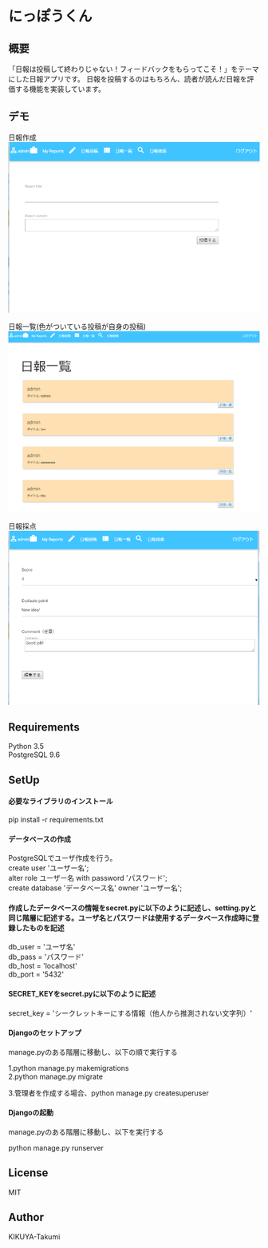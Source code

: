 # にっぽうくん
## 概要
「日報は投稿して終わりじゃない！フィードバックをもらってこそ！」をテーマにした日報アプリです。
日報を投稿するのはもちろん、読者が読んだ日報を評価する機能を実装しています。

## デモ
日報作成
![](NippoKun/images/report_entry.jpg)

日報一覧(色がついている投稿が自身の投稿)
![](NippoKun/images/index.jpg)

日報採点
![](NippoKun/images/score.jpg)

## Requirements
Python 3.5  
PostgreSQL 9.6

## SetUp

#### 必要なライブラリのインストール
pip install -r requirements.txt

#### データベースの作成
PostgreSQLでユーザ作成を行う。  
create user 'ユーザー名';  
alter role ユーザー名 with password 'パスワード';  
create database 'データベース名' owner 'ユーザー名';  

#### 作成したデータベースの情報をsecret.pyに以下のように記述し、setting.pyと同じ階層に記述する。ユーザ名とパスワードは使用するデータベース作成時に登録したものを記述

db_user = 'ユーザ名'  
db_pass = 'パスワード'  
db_host = 'localhost'  
db_port = '5432'  

#### SECRET_KEYをsecret.pyに以下のように記述
secret_key = 'シークレットキーにする情報（他人から推測されない文字列）'

#### Djangoのセットアップ
manage.pyのある階層に移動し、以下の順で実行する

  1.python manage.py makemigrations  
  2.python manage.py migrate

  3.管理者を作成する場合、python manage.py createsuperuser

#### Djangoの起動
manage.pyのある階層に移動し、以下を実行する

python manage.py runserver


## License
MIT

## Author
KIKUYA-Takumi
